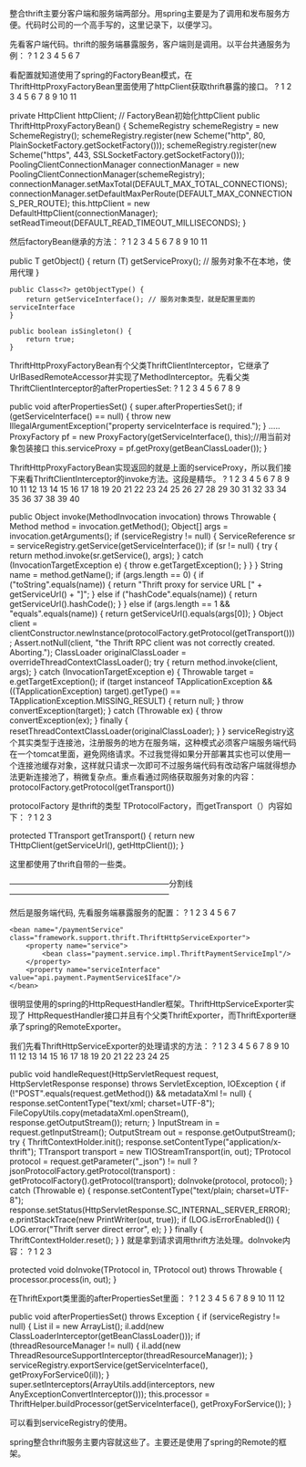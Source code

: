 

整合thrift主要分客户端和服务端两部分。用spring主要是为了调用和发布服务方便。代码时公司的一个高手写的，这里记录下，以便学习。

先看客户端代码。thrift的服务端暴露服务，客户端则是调用。以平台共通服务为例：
?
1
2
3
4
5
6
7
	
<!-- 平台共通服务 -->
   <bean id="standardService"
        class="framework.support.thrift.ThriftHttpProxyFactoryBean">
        <property name="serviceUrl" value="${cs.url}/standardService" />
        <property name="serviceInterface"
            value="api.standard.StandardService$Iface" />
    </bean>

看配置就知道使用了spring的FactoryBean模式，在ThriftHttpProxyFactoryBean里面使用了httpClient获取thrift暴露的接口。
?
1
2
3
4
5
6
7
8
9
10
11
	
private HttpClient httpClient; // FactoryBean初始化httpClient 
public ThriftHttpProxyFactoryBean() {
        SchemeRegistry schemeRegistry = new SchemeRegistry();
        schemeRegistry.register(new Scheme("http", 80, PlainSocketFactory.getSocketFactory()));
        schemeRegistry.register(new Scheme("https", 443, SSLSocketFactory.getSocketFactory()));
        PoolingClientConnectionManager connectionManager = new PoolingClientConnectionManager(schemeRegistry);
        connectionManager.setMaxTotal(DEFAULT_MAX_TOTAL_CONNECTIONS);
        connectionManager.setDefaultMaxPerRoute(DEFAULT_MAX_CONNECTIONS_PER_ROUTE);
        this.httpClient = new DefaultHttpClient(connectionManager);
        setReadTimeout(DEFAULT_READ_TIMEOUT_MILLISECONDS);
    }

然后factoryBean继承的方法：
?
1
2
3
4
5
6
7
8
9
10
11
	
public T getObject() {
        return (T) getServiceProxy(); // 服务对象不在本地，使用代理
    }
 
    public Class<?> getObjectType() {
        return getServiceInterface(); // 服务对象类型，就是配置里面的serviceInterface
    }
 
    public boolean isSingleton() {
        return true;
    }

ThriftHttpProxyFactoryBean有个父类ThriftClientInterceptor，它继承了UrlBasedRemoteAccessor并实现了MethodInterceptor。先看父类ThriftClientInterceptor的afterPropertiesSet:
?
1
2
3
4
5
6
7
8
9
	
public void afterPropertiesSet() {
        super.afterPropertiesSet();
        if (getServiceInterface() == null) {
            throw new IllegalArgumentException("property serviceInterface is required.");
        }
        .....
        ProxyFactory pf = new ProxyFactory(getServiceInterface(), this);//用当前对象包装接口
        this.serviceProxy = pf.getProxy(getBeanClassLoader());
    }

ThriftHttpProxyFactoryBean实现返回的就是上面的serviceProxy，所以我们接下来看ThriftClientInterceptor的invoke方法。这段是精华。
?
1
2
3
4
5
6
7
8
9
10
11
12
13
14
15
16
17
18
19
20
21
22
23
24
25
26
27
28
29
30
31
32
33
34
35
36
37
38
39
40
	
public Object invoke(MethodInvocation invocation) throws Throwable {
        Method method = invocation.getMethod();
        Object[] args = invocation.getArguments();
        if (serviceRegistry != null) {
            ServiceReference sr = serviceRegistry.getService(getServiceInterface());
            if (sr != null) {
                try {
                    return method.invoke(sr.getService(), args);
                } catch (InvocationTargetException e) {
                    throw e.getTargetException();
                }
            }
        }
        String name = method.getName();
        if (args.length == 0) {
            if ("toString".equals(name)) {
                return "Thrift proxy for service URL [" + getServiceUrl() + "]";
            } else if ("hashCode".equals(name)) {
                return getServiceUrl().hashCode();
            }
        } else if (args.length == 1 && "equals".equals(name)) {
            return getServiceUrl().equals(args[0]);
        }
        Object client = clientConstructor.newInstance(protocolFactory.getProtocol(getTransport()));
        Assert.notNull(client, "the Thrift RPC client was not correctly created. Aborting.");
        ClassLoader originalClassLoader = overrideThreadContextClassLoader();
        try {
            return method.invoke(client, args);
        } catch (InvocationTargetException e) {
            Throwable target = e.getTargetException();
            if (target instanceof TApplicationException && ((TApplicationException) target).getType() == TApplicationException.MISSING_RESULT) {
                return null;
            }
            throw convertException(target);
        } catch (Throwable ex) {
            throw convertException(ex);
        } finally {
            resetThreadContextClassLoader(originalClassLoader);
        }
    }
serviceRegistry这个其实类型于连接池，注册服务的地方在服务端，这种模式必须客户端服务端代码在一个tomcat里面，避免网络请求。不过我觉得如果分开部署其实也可以使用一个连接池缓存对象，这样就只请求一次即可不过服务端代码有改动客户端就得想办法更新连接池了，稍微复杂点。重点看通过网络获取服务对象的内容： protocolFactory.getProtocol(getTransport())

protocolFactory 是thrift的类型 TProtocolFactory，而getTransport（）内容如下：
?
1
2
3
	
protected TTransport getTransport() {
        return new THttpClient(getServiceUrl(), getHttpClient());
    }

这里都使用了thrift自带的一些类。

————————————————————分割线————————————————————

然后是服务端代码, 先看服务端暴露服务的配置：
?
1
2
3
4
5
6
7
	
<!-- Thrift export -->
    <bean name="/paymentService" class="framework.support.thrift.ThriftHttpServiceExporter">
        <property name="service">
            <bean class="payment.service.impl.ThriftPaymentServiceImpl"/>
        </property>
        <property name="serviceInterface" value="api.payment.PaymentService$Iface"/>
    </bean>
很明显使用的spring的HttpRequestHandler框架。ThriftHttpServiceExporter实现了 HttpRequestHandler接口并且有个父类ThriftExporter，而ThriftExporter继承了spring的RemoteExporter。

我们先看ThriftHttpServiceExporter的处理请求的方法：
?
1
2
3
4
5
6
7
8
9
10
11
12
13
14
15
16
17
18
19
20
21
22
23
24
25
	
public void handleRequest(HttpServletRequest request, HttpServletResponse response) throws ServletException, IOException {
        if (!"POST".equals(request.getMethod()) && metadataXml != null) {
            response.setContentType("text/xml; charset=UTF-8");
            FileCopyUtils.copy(metadataXml.openStream(), response.getOutputStream());
            return;
        }
        InputStream in = request.getInputStream();
        OutputStream out = response.getOutputStream();
        try {
            ThriftContextHolder.init();
            response.setContentType("application/x-thrift");
            TTransport transport = new TIOStreamTransport(in, out);
            TProtocol protocol = request.getParameter("_json") != null ? jsonProtocolFactory.getProtocol(transport) : getProtocolFactory().getProtocol(transport);
            doInvoke(protocol, protocol);
        } catch (Throwable e) {
            response.setContentType("text/plain; charset=UTF-8");
            response.setStatus(HttpServletResponse.SC_INTERNAL_SERVER_ERROR);
            e.printStackTrace(new PrintWriter(out, true));
            if (LOG.isErrorEnabled()) {
                LOG.error("Thrift server direct error", e);
            }
        } finally {
            ThriftContextHolder.reset();
        }
    }
就是拿到请求调用thrift方法处理。doInvoke内容：
?
1
2
3
	
protected void doInvoke(TProtocol in, TProtocol out) throws Throwable {
        processor.process(in, out);
    }

在ThriftExport类里面的afterPropertiesSet里面：
?
1
2
3
4
5
6
7
8
9
10
11
12
	
public void afterPropertiesSet() throws Exception {
        if (serviceRegistry != null) {
            List<MethodInterceptor> il = new ArrayList<MethodInterceptor>();
            il.add(new ClassLoaderInterceptor(getBeanClassLoader()));
            if (threadResourceManager != null) {
                il.add(new ThreadResourceSupportInterceptor(threadResourceManager));
            }
            serviceRegistry.exportService(getServiceInterface(), getProxyForService0(il));
        }
        super.setInterceptors(ArrayUtils.add(interceptors, new AnyExceptionConvertInterceptor()));
        this.processor = ThriftHelper.buildProcessor(getServiceInterface(), getProxyForService());
    }

可以看到serviceRegistry的使用。

spring整合thrift服务主要内容就这些了。主要还是使用了spring的Remote的框架。
